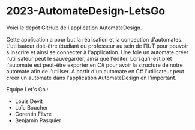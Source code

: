 # 2023-AutomateDesign-LetsGo

Voici le dépôt GitHub de l'application AutomateDesign.

Cette application a pour but la réalisation et la conception d'automates. 
L'utilisateur doit-être étudiant ou professeur au sein de l'IUT pour pouvoir s'inscrire et ainsi se connecter à l'application. 
Une foie un automate créer l'utilisateur peut le sauvegarder, ainsi que l'éditer. 
Lorsqu'il est prêt l'automate est peut-être exporter en C# pour avoir la structure de notre automate afin de l'utiliser.
A partir d'un automate en C# l'utilisateur peut créer un automate dans l'application AutomateDesign en l'important.

Equipe Let's Go :
 - Louis Devit
 -  Loïc Boucher
 -  Corentin Fèvre
 -  Benjamin Pasquier
